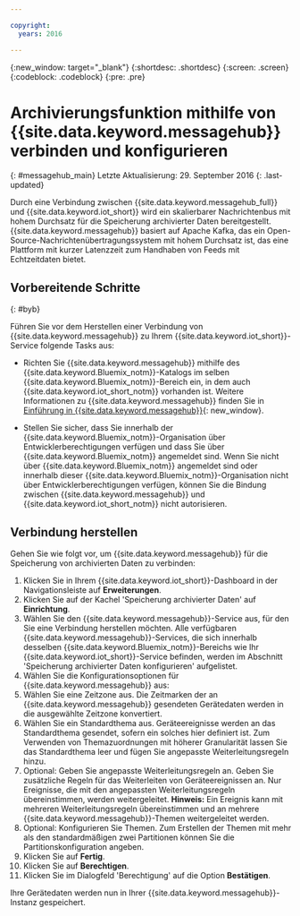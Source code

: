 ```yaml
---

copyright:
  years: 2016

---
```


{:new_window: target="\_blank"}
{:shortdesc: .shortdesc}
{:screen: .screen}
{:codeblock: .codeblock}
{:pre: .pre}

# Archivierungsfunktion mithilfe von {{site.data.keyword.messagehub}} verbinden und konfigurieren  
{: #messagehub_main}
Letzte Aktualisierung: 29. September 2016
{: .last-updated}

Durch eine Verbindung zwischen {{site.data.keyword.messagehub_full}} und {{site.data.keyword.iot_short}} wird ein skalierbarer Nachrichtenbus mit hohem Durchsatz für die Speicherung archivierter Daten bereitgestellt.{{site.data.keyword.messagehub}} basiert auf Apache Kafka, das ein Open-Source-Nachrichtenübertragungssystem mit hohem Durchsatz ist, das eine Plattform mit kurzer Latenzzeit zum Handhaben von Feeds mit Echtzeitdaten bietet.

## Vorbereitende Schritte  
{: #byb}

Führen Sie vor dem Herstellen einer Verbindung von {{site.data.keyword.messagehub}} zu Ihrem {{site.data.keyword.iot_short}}-Service folgende Tasks aus:

- Richten Sie {{site.data.keyword.messagehub}} mithilfe des {{site.data.keyword.Bluemix_notm}}-Katalogs im selben {{site.data.keyword.Bluemix_notm}}-Bereich ein, in dem auch {{site.data.keyword.iot_short_notm}} vorhanden ist. Weitere Informationen zu {{site.data.keyword.messagehub}} finden Sie in [Einführung in {{site.data.keyword.messagehub}}](https://console.{DomainName}/docs/services/MessageHub/index.html){: new_window}.

- Stellen Sie sicher, dass Sie innerhalb der {{site.data.keyword.Bluemix_notm}}-Organisation über Entwicklerberechtigungen verfügen und dass Sie über {{site.data.keyword.Bluemix_notm}} angemeldet sind. Wenn Sie nicht über {{site.data.keyword.Bluemix_notm}} angemeldet sind oder innerhalb dieser {{site.data.keyword.Bluemix_notm}}-Organisation nicht über Entwicklerberechtigungen verfügen, können Sie die Bindung zwischen {{site.data.keyword.messagehub}} und {{site.data.keyword.iot_short_notm}} nicht autorisieren.

## Verbindung herstellen

Gehen Sie wie folgt vor, um {{site.data.keyword.messagehub}} für die Speicherung von archivierten Daten zu verbinden:

1. Klicken Sie in Ihrem {{site.data.keyword.iot_short}}-Dashboard in der Navigationsleiste auf **Erweiterungen**.
2. Klicken Sie auf der Kachel 'Speicherung archivierter Daten' auf **Einrichtung**.
4. Wählen Sie den {{site.data.keyword.messagehub}}-Service aus, für den Sie eine Verbindung herstellen möchten.
Alle verfügbaren {{site.data.keyword.messagehub}}-Services, die sich innerhalb desselben {{site.data.keyword.Bluemix_notm}}-Bereichs wie Ihr {{site.data.keyword.iot_short}}-Service befinden, werden im Abschnitt 'Speicherung archivierter Daten konfigurieren' aufgelistet.
5. Wählen Sie die Konfigurationsoptionen für {{site.data.keyword.messagehub}} aus:
 1. Wählen Sie eine Zeitzone aus.
 Die Zeitmarken der an {{site.data.keyword.messagehub}} gesendeten Gerätedaten werden in die ausgewählte Zeitzone konvertiert.
 2. Wählen Sie ein Standardthema aus.
 Geräteereignisse werden an das Standardthema gesendet, sofern ein solches hier definiert ist. Zum Verwenden von Themazuordnungen mit höherer Granularität lassen Sie das Standardthema leer und fügen Sie angepasste Weiterleitungsregeln hinzu.
 3. Optional: Geben Sie angepasste Weiterleitungsregeln an.
Geben Sie zusätzliche Regeln für das Weiterleiten von Geräteereignissen an. Nur Ereignisse, die mit den angepassten Weiterleitungsregeln übereinstimmen, werden weitergeleitet.
**Hinweis:** Ein Ereignis kann mit mehreren Weiterleitungsregeln übereinstimmen und an mehrere {{site.data.keyword.messagehub}}-Themen weitergeleitet werden.
 4. Optional: Konfigurieren Sie Themen.
 Zum Erstellen der Themen mit mehr als den standardmäßigen zwei Partitionen können Sie die Partitionskonfiguration angeben.
 5. Klicken Sie auf **Fertig**.
5. Klicken Sie auf **Berechtigen**.
6. Klicken Sie im Dialogfeld 'Berechtigung' auf die Option **Bestätigen**.

Ihre Gerätedaten werden nun in Ihrer {{site.data.keyword.messagehub}}-Instanz gespeichert.

